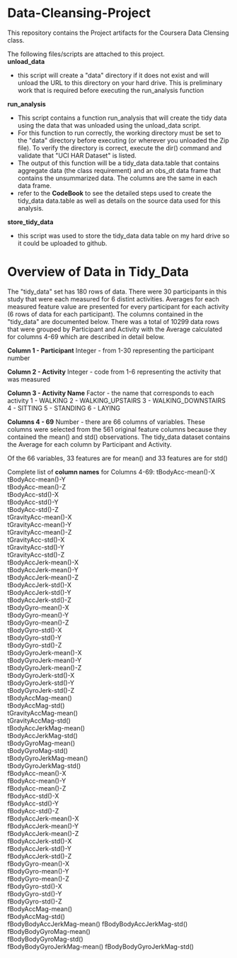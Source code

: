 Data-Cleansing-Project
======================
This repository contains the Project artifacts for the Coursera Data Clensing class.   

The following files/scripts are attached to this project.  
**unload_data** 
- this script will create a "data" directory if it does not exist and will unload the URL to this directory on your hard drive.   This is preliminary work that is required before executing the run_analysis function

**run_analysis** 
- This script contains a function run\_analysis that will create the tidy data using the data that was unloaded using the unload\_data script.   
- For this function to run correctly, the working directory must be set to the "data" directory before executing (or wherever you unloaded the Zip file).   To verify the directory is correct, execute the dir() command and validate that "UCI HAR Dataset" is listed.
- The output of this function will be a tidy\_data data.table that contains aggregate data (the class requirement) and an obs\_dt data frame that contains the unsummarized data.  The columns are the same in each data frame.
- refer to the **CodeBook** to see the detailed steps used to create the tidy_data data.table as well as details on the source data used for this analysis.

**store_tidy_data**
- this script was used to store the tidy_data data table on my hard drive so it could be uploaded to github.  

**Overview of Data in Tidy_Data**
=================================   
The "tidy\_data" set has 180 rows of data.  There were 30 participants in this study that were each measured for 6 distint activities. Averages for each measured feature value are presented for every participant for each activity (6 rows of data for each participant).  The columns contained in the "tidy\_data" are documented below.  There was a total of 10299 data rows that were grouped by Participant and Activity with the Average calculated for columns 4-69 which are described in detail below.

**Column 1 - Participant**
Integer  - from 1-30 representing the participant number

**Column 2 - Activity**
Integer - code from 1-6 representing the activity that was measured

**Column 3 - Activity Name** 
Factor - the name that corresponds to each activity 
1 - WALKING
2 - WALKING_UPSTAIRS
3 - WALKING_DOWNSTAIRS
4 - SITTING
5 - STANDING
6 - LAYING  

**Columns 4 - 69**
Number - there are 66 columns of variables. These columns were selected from the 561 original feature columns because they contained the mean() and std() observations.   The tidy_data dataset contains the Average for each column by Participant and Activity.

Of the 66 variables, 33 features are for mean() and 33 features are for std()

Complete list of **column names** for Columns 4-69:
  tBodyAcc-mean()-X         
  tBodyAcc-mean()-Y          
  tBodyAcc-mean()-Z          
  tBodyAcc-std()-X           
  tBodyAcc-std()-Y           
  tBodyAcc-std()-Z           
  tGravityAcc-mean()-X       
  tGravityAcc-mean()-Y       
  tGravityAcc-mean()-Z      
  tGravityAcc-std()-X        
  tGravityAcc-std()-Y        
  tGravityAcc-std()-Z        
  tBodyAccJerk-mean()-X      
  tBodyAccJerk-mean()-Y      
  tBodyAccJerk-mean()-Z      
  tBodyAccJerk-std()-X       
  tBodyAccJerk-std()-Y       
  tBodyAccJerk-std()-Z       
  tBodyGyro-mean()-X         
  tBodyGyro-mean()-Y         
  tBodyGyro-mean()-Z         
  tBodyGyro-std()-X          
  tBodyGyro-std()-Y          
  tBodyGyro-std()-Z          
  tBodyGyroJerk-mean()-X     
  tBodyGyroJerk-mean()-Y     
  tBodyGyroJerk-mean()-Z     
  tBodyGyroJerk-std()-X      
  tBodyGyroJerk-std()-Y      
  tBodyGyroJerk-std()-Z      
  tBodyAccMag-mean()         
  tBodyAccMag-std()          
  tGravityAccMag-mean()      
  tGravityAccMag-std()       
  tBodyAccJerkMag-mean()     
  tBodyAccJerkMag-std()      
  tBodyGyroMag-mean()        
  tBodyGyroMag-std()         
  tBodyGyroJerkMag-mean()    
  tBodyGyroJerkMag-std()     
  fBodyAcc-mean()-X          
  fBodyAcc-mean()-Y          
  fBodyAcc-mean()-Z          
  fBodyAcc-std()-X           
  fBodyAcc-std()-Y           
  fBodyAcc-std()-Z           
  fBodyAccJerk-mean()-X      
  fBodyAccJerk-mean()-Y      
  fBodyAccJerk-mean()-Z      
  fBodyAccJerk-std()-X       
  fBodyAccJerk-std()-Y       
  fBodyAccJerk-std()-Z       
  fBodyGyro-mean()-X         
  fBodyGyro-mean()-Y         
  fBodyGyro-mean()-Z         
  fBodyGyro-std()-X          
  fBodyGyro-std()-Y          
  fBodyGyro-std()-Z          
  fBodyAccMag-mean()         
  fBodyAccMag-std()          
  fBodyBodyAccJerkMag-mean() 
  fBodyBodyAccJerkMag-std()  
  fBodyBodyGyroMag-mean()  
  fBodyBodyGyroMag-std()    
  fBodyBodyGyroJerkMag-mean() 
  fBodyBodyGyroJerkMag-std()  

